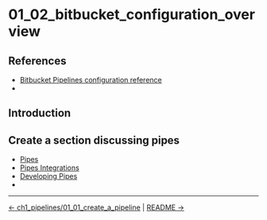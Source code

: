 # 01_02_bitbucket_configuration_overview

## References
- [Bitbucket Pipelines configuration reference](https://support.atlassian.com/bitbucket-cloud/docs/bitbucket-pipelines-configuration-reference/)
-
## Introduction



## Create a section discussing pipes
- [Pipes](https://support.atlassian.com/bitbucket-cloud/docs/what-are-pipes/)
- [Pipes Integrations](https://bitbucket.org/product/features/pipelines/integrations?category=deployment)
- [Developing Pipes](https://support.atlassian.com/bitbucket-cloud/docs/write-a-pipe-for-bitbucket-pipelines/)
-


<!-- FooterStart -->
---
[← ch1_pipelines/01_01_create_a_pipeline](../01_01_create_a_pipeline/README.md) | [README →](../01_03_configure_pipeline_stages/README.md)
<!-- FooterEnd -->
